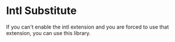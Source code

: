 Intl Substitute
====

If you can't enable the intl extension and you are forced to use that extension, you can use this library.
